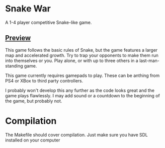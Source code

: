 # Snake War
A 1-4 player competitive Snake-like game.
## [Preview](https://www.youtube.com/watch?v=pz9lKAMsX_8)

This game follows the basic rules of Snake, but the game features a larger map and accelerated growth. Try to trap your opponents to make them run into themselves or you. Play alone, or with up to three others in a last-man-standing game.

This game currently requires gamepads to play. These can be anthing from PS4 or XBox to third party controllers.

I probably won't develop this any further as the code looks great and the game plays flawlessly. I may add sound or a countdown to the beginning of the game, but probably not.

# Compilation
The Makefile should cover compilation. Just make sure you have SDL installed on your computer
